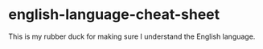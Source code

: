 # english-language-cheat-sheet
This is my rubber duck for making sure I understand the English language.
